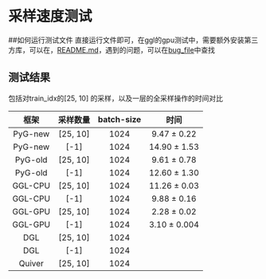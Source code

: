 # 采样速度测试

##如何运行测试文件
直接运行文件即可，在ggl的gpu测试中，需要额外安装第三方库，可以在，[README.md](..\..examples\gpu_sage\README.md)，遇到的问题，可以在[bug_file](..\..\examples\gpu_sage\demo\bug_and_some_question.md)中查找



## 测试结果
包括对train_idx的[25, 10] 的采样，以及一层的全采样操作的时间对比

|框架|采样数量|batch-size|时间|
| :---: |:---:|:---:|:---:|
|PyG-new|[25, 10]|1024|9.47 ± 0.22|
|PyG-new|[-1]|1024|14.90 ± 1.53|
|PyG-old|[25, 10]|1024|9.61 ± 0.78|
|PyG-old|[-1]|1024|12.60 ± 1.30|
|GGL-CPU|[25, 10]|1024|11.26 ± 0.03|
|GGL-CPU|[-1]|1024|9.88 ± 0.16|
|GGL-GPU|[25, 10]|1024|2.28 ± 0.02|
|GGL-GPU|[-1]|1024|3.10 ± 0.004|
|DGL|[25, 10]|1024||
|DGL|[-1]|1024||
|Quiver|[25, 10]|1024||
